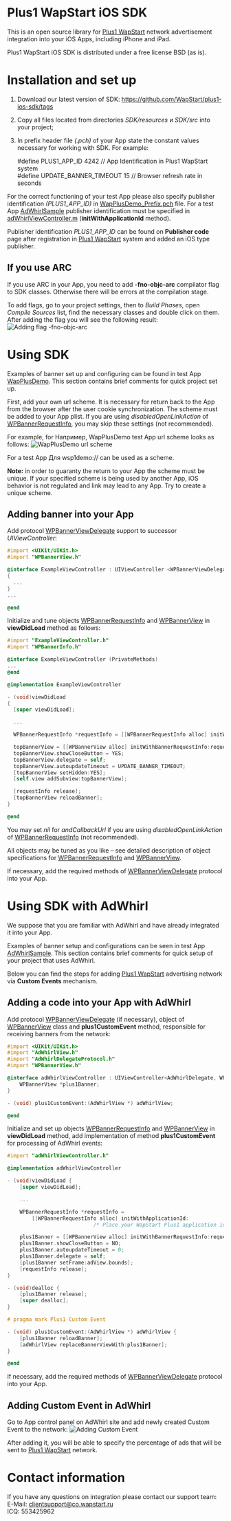 Plus1 WapStart iOS SDK
======================
This is an open source library for [Plus1 WapStart](https://plus1.wapstart.ru) network advertisement integration into your iOS Apps, including iPhone and  iPad.

Plus1 WapStart iOS SDK is distributed under a free license BSD (as is).

# Installation and set up

1. Download our latest version of SDK: https://github.com/WapStart/plus1-ios-sdk/tags
2. Copy all files located from directories _SDK/resources_ и _SDK/src_ into your project;
3. In prefix header file *(.pch)* of your App state the constant values necessary for working with SDK. For example:

    \#define PLUS1_APP_ID 4242 // App Identification in Plus1 WapStart system  
    \#define UPDATE_BANNER_TIMEOUT 15 // Browser refresh rate in seconds

For the correct functioning of your test App please also specify publisher identification *(PLUS1_APP_ID)* in [WapPlusDemo_Prefix.pch](https://github.com/WapStart/plus1-ios-sdk/blob/master/examples/WapPlusDemo/WapPlusDemo_Prefix.pch) file. For a test App [AdWhirlSample](https://github.com/WapStart/plus1-ios-sdk/tree/master/examples/AdWhirlSample) publisher identification must be specified in [adWhirlViewController.m](https://github.com/WapStart/plus1-ios-sdk/blob/master/examples/AdWhirlSample/Classes/adWhirlViewController.m#L48) (**initWithApplicationId** method).

Publisher identification *PLUS1_APP_ID* can be found on **Publisher code** page after registration in [Plus1 WapStart](https://plus1.wapstart.ru) system and added an iOS type publisher.

## If you use ARC
If you use ARC in your App, you need to add **-fno-objc-arc** compilator flag to SDK classes. Otherwise there will be errors at the compilation stage.

To add flags, go to your project settings, then to *Build Phases*, open *Compile Sources* list, find the necessary classes and double click on them. After adding the flag you will see the following result:
![Adding flag -fno-objc-arc](https://github.com/WapStart/plus1-ios-sdk/raw/master/doc/flag-fno-objc-arc.png)

# Using SDK
Examples of banner set up and configuring can be found in test App [WapPlusDemo](https://github.com/WapStart/plus1-ios-sdk/tree/master/examples/WapPlusDemo). This section contains brief comments for quick project set up.

First, add your own url scheme. It is necessary for return back to the App from the browser after the user cookie synchronization. The scheme must be added to your App plist. If you are using *disabledOpenLinkAction* of [WPBannerRequestInfo](https://github.com/WapStart/plus1-ios-sdk/blob/master/doc/WPBannerRequestInfo.md), you may skip these settings (not recommended).

For example, for Например, WapPlusDemo test App url scheme looks as follows:
![WapPlusDemo url scheme](https://github.com/WapStart/plus1-ios-sdk/raw/master/doc/demo-url-scheme.png)

For a test App Для wsp1demo:// can be used as a scheme.

**Note:** in order to guaranty the return to your App the scheme must be unique. If your specified scheme is being used by another App, iOS behavior is not regulated and link may lead to any App. Try to create a unique scheme.

## Adding banner into your App
Add protocol [WPBannerViewDelegate](https://github.com/WapStart/plus1-ios-sdk/blob/master/doc/WPBannerViewDelegate.md) support to successor *UIViewController*:

```ObjectiveC
#import <UIKit/UIKit.h>
#import "WPBannerView.h"

@interface ExampleViewController : UIViewController <WPBannerViewDelegate>
{
  ...
}
...

@end
```
Initialize and tune objects [WPBannerRequestInfo](https://github.com/WapStart/plus1-ios-sdk/blob/master/doc/WPBannerRequestInfo.md) and [WPBannerView](https://github.com/WapStart/plus1-ios-sdk/blob/master/doc/WPBannerView.md) in **viewDidLoad** method as follows:

```ObjectiveC
#import "ExampleViewController.h"
#import "WPBannerInfo.h"

@interface ExampleViewController (PrivateMethods)
...
@end

@implementation ExampleViewController

- (void)viewDidLoad
{
  [super viewDidLoad];

  ...

  WPBannerRequestInfo *requestInfo = [[WPBannerRequestInfo alloc] initWithApplicationId:PLUS1_APP_ID];

  topBannerView = [[WPBannerView alloc] initWithBannerRequestInfo:requestInfo andCallbackUrl:@"wsp1demo://ru.wapstart.plus1.ios.demoapp"];
  topBannerView.showCloseButton = YES;
  topBannerView.delegate = self;
  topBannerView.autoupdateTimeout = UPDATE_BANNER_TIMEOUT;
  [topBannerView setHidden:YES];
  [self.view addSubview:topBannerView];

  [requestInfo release];
  [topBannerView reloadBanner];
}

@end
```
You may set *nil* for *andCallbackUrl* if you are using *disabledOpenLinkAction* of [WPBannerRequestInfo](https://github.com/WapStart/plus1-ios-sdk/blob/master/doc/WPBannerRequestInfo.md) (not recommended).

All objects may be tuned as you like – see detailed description of object specifications for [WPBannerRequestInfo](https://github.com/WapStart/plus1-ios-sdk/blob/master/doc/WPBannerRequestInfo.md) and [WPBannerView](https://github.com/WapStart/plus1-ios-sdk/blob/master/doc/WPBannerView.md).

If necessary, add the required methods of [WPBannerViewDelegate](https://github.com/WapStart/plus1-ios-sdk/blob/master/doc/WPBannerViewDelegate.md) protocol into your App.

# Using SDK with AdWhirl
We suppose that you are familiar with AdWhirl and have already integrated it into your App.

Examples of banner setup and configurations can be seen in test App [AdWhirlSample](https://github.com/WapStart/plus1-ios-sdk/tree/master/examples/AdWhirlSample). This section contains brief comments for quick setup of your project that uses AdWhirl.

Below you can find the steps for adding [Plus1 WapStart](https://plus1.wapstart.ru) advertising network via **Custom Events** mechanism.

## Adding a code into your App with AdWhirl
Add protocol [WPBannerViewDelegate](https://github.com/WapStart/plus1-ios-sdk/blob/master/doc/WPBannerViewDelegate.md) (if necessary), object of [WPBannerView](https://github.com/WapStart/plus1-ios-sdk/blob/master/doc/WPBannerView.md) class and **plus1CustomEvent** method, responsible for receiving banners from the network:

```ObjectiveC
#import <UIKit/UIKit.h>
#import "AdWhirlView.h"
#import "AdWhirlDelegateProtocol.h"
#import "WPBannerView.h"

@interface adWhirlViewController : UIViewController<AdWhirlDelegate, WPBannerViewDelegate> {
    WPBannerView *plus1Banner;
}

- (void) plus1CustomEvent:(AdWhirlView *) adWhirlView;

@end
```
Initialize and set up objects [WPBannerRequestInfo](https://github.com/WapStart/plus1-ios-sdk/blob/master/doc/WPBannerRequestInfo.md) and [WPBannerView](https://github.com/WapStart/plus1-ios-sdk/blob/master/doc/WPBannerView.md) in **viewDidLoad** method, add implementation of method **plus1CustomEvent** for processing of AdWhirl events:

```ObjectiveC
#import "adWhirlViewController.h"

@implementation adWhirlViewController

- (void)viewDidLoad {
    [super viewDidLoad];

    ...

    WPBannerRequestInfo *requestInfo =
        [[WPBannerRequestInfo alloc] initWithApplicationId:
                            /* Place your WapStart Plus1 application id here */];

    plus1Banner = [[WPBannerView alloc] initWithBannerRequestInfo:requestInfo andCallbackUrl:/* Place your callback url here */];
    plus1Banner.showCloseButton = NO;
    plus1Banner.autoupdateTimeout = 0;
    plus1Banner.delegate = self;
    [plus1Banner setFrame:adView.bounds];
    [requestInfo release];
}

- (void)dealloc {
    [plus1Banner release];
    [super dealloc];
}

# pragma mark Plus1 Custom Event

- (void) plus1CustomEvent:(AdWhirlView *) adWhirlView {
    [plus1Banner reloadBanner];
    [adWhirlView replaceBannerViewWith:plus1Banner];
}

@end
```
If necessary, add the required methods of [WPBannerViewDelegate](https://github.com/WapStart/plus1-ios-sdk/blob/master/doc/WPBannerViewDelegate.md) protocol into your App.

## Adding Custom Event in AdWhirl
Go to App control panel on AdWhirl site and add newly created Custom Event to the network:
![Adding Custom Event](https://github.com/WapStart/plus1-ios-sdk/raw/master/doc/plus1_custom_event.png)

After adding it, you will be able to specify the percentage of ads that will be sent to [Plus1 WapStart](https://plus1.wapstart.ru) network.

# Contact information
If you have any questions on integration please contact our support team:  
E-Mail: clientsupport@co.wapstart.ru  
ICQ: 553425962
